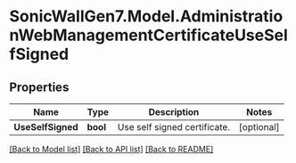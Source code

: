 # SonicWallGen7.Model.AdministrationWebManagementCertificateUseSelfSigned

## Properties

Name | Type | Description | Notes
------------ | ------------- | ------------- | -------------
**UseSelfSigned** | **bool** | Use self signed certificate. | [optional] 

[[Back to Model list]](../README.md#documentation-for-models) [[Back to API list]](../README.md#documentation-for-api-endpoints) [[Back to README]](../README.md)

